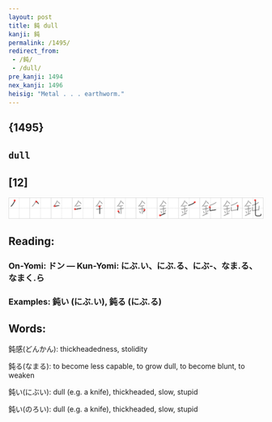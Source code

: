 ```yaml
---
layout: post
title: 鈍 dull
kanji: 鈍
permalink: /1495/
redirect_from:
 - /鈍/
 - /dull/
pre_kanji: 1494
nex_kanji: 1496
heisig: "Metal . . . earthworm."
---
```


## {1495}

## `dull`

## [12]

<div class="stroke"><img src="../images/E9888D.png" /></div>

## Reading:

### On-Yomi: ドン &mdash; Kun-Yomi: にぶ.い、にぶ.る、にぶ-、なま.る、なまく.ら

### Examples: 鈍い (にぶ.い), 鈍る (にぶ.る)

## Words:

鈍感(どんかん): thickheadedness, stolidity

鈍る(なまる): to become less capable, to grow dull, to become blunt, to weaken

鈍い(にぶい): dull (e.g. a knife), thickheaded, slow, stupid

鈍い(のろい): dull (e.g. a knife), thickheaded, slow, stupid
